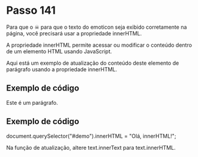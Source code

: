 # Passo 141

Para que o &#x2620; para que o texto do emoticon seja exibido corretamente na página, você precisará usar a propriedade innerHTML.

A propriedade innerHTML permite acessar ou modificar o conteúdo dentro de um elemento HTML usando JavaScript.

Aqui está um exemplo de atualização do conteúdo deste elemento de parágrafo usando a propriedade innerHTML.

## Exemplo de código

<p id="demo">Este é um parágrafo.</p>

## Exemplo de código

document.querySelector("#demo").innerHTML = "Olá, innerHTML!";

Na função de atualização, altere text.innerText para text.innerHTML.